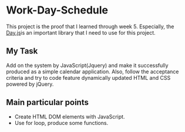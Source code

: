 # Work-Day-Schedule
This project is the proof that I learned through week 5. Especially, the [Day.js](https://day.js.org/en/)is an important library that I need to use for this project.


## My Task
Add on the system by JavaScript(Jquery) and make it successfully produced as a simple calendar application. Also, follow the acceptance criteria and try to code feature dynamically updated HTML and CSS powered by jQuery.

## Main particular points
* Create HTML DOM elements with JavaScript.
* Use for loop, produce some functions.
   